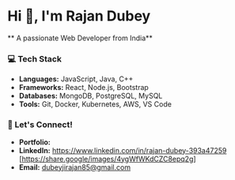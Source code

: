 # Hi 👋, I'm Rajan Dubey
** A passionate Web Developer from India**
### 💻 Tech Stack
- **Languages:** JavaScript, Java, C++
- **Frameworks:** React, Node.js, Bootstrap
- **Databases:** MongoDB, PostgreSQL, MySQL
- **Tools:** Git, Docker, Kubernetes, AWS, VS Code

### 💬 Let's Connect!
- **Portfolio:** 
- **LinkedIn:** https://www.linkedin.com/in/rajan-dubey-393a47259 [https://share.google/images/4ygWfWKdCZC8epq2g]
- **Email:** dubeyjirajan85@gmail.com
